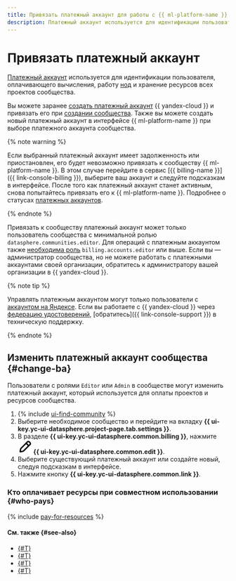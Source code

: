```yaml
---
title: Привязать платежный аккаунт для работы с {{ ml-platform-name }}
description: Платежный аккаунт используется для идентификации пользователя, оплачивающего вычисления, работу нод и хранение ресурсов всех проектов сообщества.
---
```


# Привязать платежный аккаунт

[Платежный аккаунт](../../../billing/concepts/billing-account.md) используется для идентификации пользователя, оплачивающего вычисления, работу [нод](../../concepts/deploy/index.md#node) и хранение ресурсов всех проектов сообщества.

Вы можете заранее [создать платежный аккаунт](../../../billing/operations/create-new-account.md) {{ yandex-cloud }} и привязать его при [создании сообщества](./create.md). Также вы можете создать новый платежный аккаунт в интерфейсе {{ ml-platform-name }} при выборе платежного аккаунта сообщества.

{% note warning %}

Если выбранный платежный аккаунт имеет задолженность или приостановлен, его будет невозможно привязать к сообществу {{ ml-platform-name }}. В этом случае перейдите в сервис [{{ billing-name }}]({{ link-console-billing }}), выберите ваш аккаунт и следуйте подсказкам в интерфейсе. После того как платежный аккаунт станет активным, снова попытайтесь привязать его к {{ ml-platform-name }}. Подробнее о статусах [платежных аккаунтов](../../../billing/concepts/billing-account-statuses.md).

{% endnote %}

Привязать к сообществу платежный аккаунт может только пользователь сообщества с минимальной ролью `datasphere.communities.editor`. Для операций с платежным аккаунтом также [необходима роль](../../../billing/security/) `billing.accounts.editor` или выше. Если вы — администратор сообщества, но не можете работать с платежными аккаунтами своей организации, обратитесь к администратору вашей организации в {{ yandex-cloud }}.

{% note tip %}

Управлять платежным аккаунтом могут только пользователи с [аккаунтом на Яндексе](../../../iam/concepts/users/accounts.md#passport). Если вы работаете с {{ yandex-cloud }} через [федерацию удостоверений](../../../organization/concepts/add-federation.md), [обратитесь]({{ link-console-support }}) в техническую поддержку.

{% endnote %}

## Изменить платежный аккаунт сообщества {#change-ba}

Пользователи с ролями `Editor` или `Admin` в сообществе могут изменить платежный аккаунт, который используется для оплаты проектов и ресурсов сообщества.

1. {% include [ui-find-community](../../../_includes/datasphere/ui-find-community.md) %}
1. Выберите необходимое сообщество и перейдите на вкладку **{{ ui-key.yc-ui-datasphere.project-page.tab.settings }}**.
1. В разделе **{{ ui-key.yc-ui-datasphere.common.billing }}**, нажмите **![pencil](../../../_assets/console-icons/pencil.svg) {{ ui-key.yc-ui-datasphere.common.edit }}**.
1. Выберите существующий платежный аккаунт или создайте новый, следуя подсказкам в интерфейсе.
1. Нажмите кнопку **{{ ui-key.yc-ui-datasphere.common.link }}**.

### Кто оплачивает ресурсы при совместном использовании {#who-pays}

{% include [pay-for-resources](../../../_includes/datasphere/pay-for-resources.md) %}

#### См. также {#see-also}

* [{#T}](../../pricing.md)
* [{#T}](../../concepts/community.md)
* [{#T}](../../../billing/concepts/billing-account.md)
* [{#T}](../../../billing/concepts/billing-account-statuses.md)
